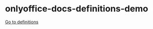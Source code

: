 # onlyoffice-docs-definitions-demo

[Go to definitions](https://github.com/vanyauhalin/onlyoffice-docs-definitions-demo/tree/dist)
